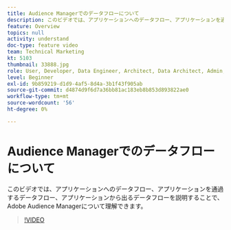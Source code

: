 ```yaml
---
title: Audience Managerでのデータフローについて
description: このビデオでは、アプリケーションへのデータフロー、アプリケーションを通過するデータフロー、アプリケーションから出るデータフローを説明することで、Adobe Audience Managerについて理解できます。
feature: Overview
topics: null
activity: understand
doc-type: feature video
team: Technical Marketing
kt: 5103
thumbnail: 33888.jpg
role: User, Developer, Data Engineer, Architect, Data Architect, Admin, Leader
level: Beginner
exl-id: 9b859219-d1d9-4af5-8d4a-3b1f43f905ab
source-git-commit: d4874d9f6d7a36bb81ac183eb8b853d893822ae0
workflow-type: tm+mt
source-wordcount: '56'
ht-degree: 0%

---
```


# Audience Managerでのデータフローについて

このビデオでは、アプリケーションへのデータフロー、アプリケーションを通過するデータフロー、アプリケーションから出るデータフローを説明することで、Adobe Audience Managerについて理解できます。

>[!VIDEO](https://video.tv.adobe.com/v/33888/?quality=12)
